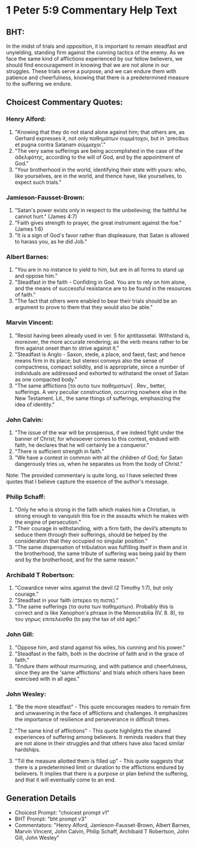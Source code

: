 # 1 Peter 5:9 Commentary Help Text

## BHT:
In the midst of trials and opposition, it is important to remain steadfast and unyielding, standing firm against the cunning tactics of the enemy. As we face the same kind of afflictions experienced by our fellow believers, we should find encouragement in knowing that we are not alone in our struggles. These trials serve a purpose, and we can endure them with patience and cheerfulness, knowing that there is a predetermined measure to the suffering we endure.

## Choicest Commentary Quotes:
### Henry Alford:
1. "Knowing that they do not stand alone against him; that others are, as Gerhard expresses it, not only παθημάτων συμμέτοχοι, but in 'precibus et pugna contra Satanam σύμμαχοι'." 
2. "The very same sufferings are being accomplished in the case of the ἀδελφότης, according to the will of God, and by the appointment of God."
3. "Your brotherhood in the world, identifying their state with yours: who, like yourselves, are in the world, and thence have, like yourselves, to expect such trials."

### Jamieson-Fausset-Brown:
1. "Satan's power exists only in respect to the unbelieving; the faithful he cannot hurt." (James 4:7) 
2. "Faith gives strength to prayer, the great instrument against the foe." (James 1:6) 
3. "It is a sign of God's favor rather than displeasure, that Satan is allowed to harass you, as he did Job."

### Albert Barnes:
1. "You are in no instance to yield to him, but are in all forms to stand up and oppose him."
2. "Steadfast in the faith - Confiding in God. You are to rely on him alone, and the means of successful resistance are to be found in the resources of faith."
3. "The fact that others were enabled to bear their trials should be an argument to prove to them that they would also be able."

### Marvin Vincent:
1. "Resist having been already used in ver. 5 for ajntitassetai. Withstand is, moreover, the more accurate rendering; as the verb means rather to be firm against onset than to strive against it." 
2. "Steadfast is Anglo - Saxon, stede, a place, and faest, fast; and hence means firm in its place; but stereoi conveys also the sense of compactness, compact solidity, and is appropriate, since a number of individuals are addressed and exhorted to withstand the onset of Satan as one compacted body."
3. "The same afflictions [τα αυτα των παθηματων] . Rev., better, sufferings. A very peculiar construction, occurring nowhere else in the New Testament. Lit., the same things of sufferings, emphasizing the idea of identity."

### John Calvin:
1. "The issue of the war will be prosperous, if we indeed fight under the banner of Christ; for whosoever comes to this contest, endued with faith, he declares that he will certainly be a conqueror."
2. "There is sufficient strength in faith."
3. "We have a contest in common with all the children of God; for Satan dangerously tries us, when he separates us from the body of Christ."

Note: The provided commentary is quite long, so I have selected three quotes that I believe capture the essence of the author's message.

### Philip Schaff:
1. "Only he who is strong in the faith which makes him a Christian, is strong enough to vanquish this foe in the assaults which he makes with the engine of persecution." 
2. "Their courage in withstanding, with a firm faith, the devil’s attempts to seduce them through their sufferings, should be helped by the consideration that they occupied no singular position."
3. "The same dispensation of tribulation was fulfilling itself in them and in the brotherhood, the same tribute of suffering was being paid by them and by the brotherhood, and for the same reason."

### Archibald T Robertson:
1. "Cowardice never wins against the devil (2 Timothy 1:7), but only courage."
2. "Steadfast in your faith (στερεο τη πιστε)."
3. "The same sufferings (τα αυτα των παθηματων). Probably this is correct and is like Xenophon's phrase in the Memorabilia (IV. 8. 8), τα του γηρως επιτελεισθα (to pay the tax of old age)."

### John Gill:
1. "Oppose him, and stand against his wiles, his cunning and his power."
2. "Steadfast in the faith, both in the doctrine of faith and in the grace of faith."
3. "Endure them without murmuring, and with patience and cheerfulness, since they are the 'same afflictions' and trials which others have been exercised with in all ages."

### John Wesley:
1. "Be the more steadfast" - This quote encourages readers to remain firm and unwavering in the face of afflictions and challenges. It emphasizes the importance of resilience and perseverance in difficult times.

2. "The same kind of afflictions" - This quote highlights the shared experiences of suffering among believers. It reminds readers that they are not alone in their struggles and that others have also faced similar hardships.

3. "Till the measure allotted them is filled up" - This quote suggests that there is a predetermined limit or duration to the afflictions endured by believers. It implies that there is a purpose or plan behind the suffering, and that it will eventually come to an end.


## Generation Details
- Choicest Prompt: "choicest prompt v1"
- BHT Prompt: "bht prompt v3"
- Commentators: "Henry Alford, Jamieson-Fausset-Brown, Albert Barnes, Marvin Vincent, John Calvin, Philip Schaff, Archibald T Robertson, John Gill, John Wesley"
